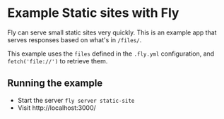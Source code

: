 
# Example Static sites with Fly

Fly can serve small static sites very quickly. This is an example app that serves responses based on what's in `/files/`.

This example uses the `files` defined in the `.fly.yml` configuration, and `fetch('file://')` to retrieve them.

## Running the example

* Start the server `fly server static-site`
* Visit http://localhost:3000/
